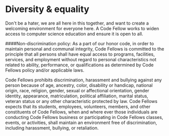 # Diversity & equality

Don't be a hater, we are all here in this together, and want to create a welcoming environment for everyone here. A Code Fellow works to widen access to computer science education and ensure it is open to all.

####Non-discrimination policy:
As a part of our honor code, in order to maintain personal and communal integrity, Code Fellows is committed to the principle that all persons shall have equal access to programs, facilities, services, and employment without regard to personal characteristics not related to ability, performance, or qualifications as determined by Code Fellows policy and/or applicable laws.

Code Fellows prohibits discrimination, harassment and bullying against any person because of age, ancestry, color, disability or handicap, national origin, race, religion, gender, sexual or affectional orientation, gender identity, appearance, matriculation, political affiliation, marital status, veteran status or any other characteristic protected by law.  Code Fellows expects that its students, employees, volunteers, members, and other constituents of Code Fellows, when and where ever those individuals are conducting Code Fellows business or participating in Code Fellows classes, events, or activities, shall maintain an environment free of discrimination, including harassment, bullying, or retaliation.
